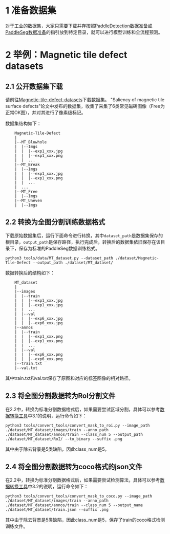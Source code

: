 # 1 准备数据集

对于工业的数据集，大家只需要下载并存按照[PaddleDetection数据准备](https://github.com/PaddlePaddle/PaddleDetection/blob/release/2.6/docs/tutorials/data/PrepareDetDataSet.md)或[PaddleSeg数据准备](https://github.com/PaddlePaddle/PaddleSeg/blob/develop/docs/data/marker/marker_cn.md)的指引放到特定目录，就可以进行模型训练和全流程预测。

# 2 举例：Magnetic tile defect datasets

## 2.1 公开数据集下载

请前往[Magnetic-tile-defect-datasets](https://github.com/abin24/Magnetic-tile-defect-datasets.)下载数据集。 "Saliency of magnetic tile surface defects"论文中发布的数据集，收集了采集了6类常见磁砖图像（Free为正常OK图），并对其进行了像素级标记。

数据集结构如下：

```
    Magnetic-Tile-Defect
    |
    |--MT_Blowhole
    |  |--Imgs
    |  |  |--exp1_xxx.jpg
    |  |  |--exp1_xxx.png
    |  |  ...
    |--MT_Break
    |  |--Imgs
    |  |  |--exp1_xxx.jpg
    |  |  |--exp1_xxx.png
    |  |  ...
    |  ...
    |--MT_Free
    |  |--Imgs
    |--MT_Uneven
    |  |--Imgs
```

## 2.2 转换为全图分割训练数据格式

下载原始数据集后，运行下面命令进行转换，其中`dataset_path`是数据集保存的根目录，`output_path`是保存路径，执行完成后，转换后的数据集依旧保存在该目录下，保存为标准的PaddleSeg数据训练格式。

```shell
python3 tools/data/MT_dataset.py --dataset_path ./dataset/Magnetic-Tile-Defect --output_path ./dataset/MT_dataset/
```

数据转换后的结构如下：

```
    MT_dataset
    |
    |--images
    |  |--train
    |  |  |--exp1_xxx.jpg
    |  |  |--exp1_xxx.jpg
    |  |  ...
    |  |--val
    |  |  |--exp6_xxx.jpg
    |  |  |--exp6_xxx.jpg
    |--annos
    |  |--train
    |  |  |--exp1_xxx.png
    |  |  |--exp1_xxx.png
    |  |  ...
    |  |--val
    |  |  |--exp6_xxx.png
    |  |  |--exp6_xxx.png
    |--train.txt
    |--val.txt
```
其中train.txt和val.txt保存了原图和对应的标签图像的相对路径。

## 2.3 将全图分割数据转为RoI分割文件

在2.2中，转换为标准分割数据格式后，如果需要尝试区域分割，具体可以参考[数据转换工具](./conver_tools.md)中3.1的说明，运行命令如下：

```shell
python3 tools/convert_tools/convert_mask_to_roi.py --image_path ./dataset/MT_dataset/images/train --anno_path ./dataset/MT_dataset/annos/train --class_num 5 --output_path ./dataset/MT_dataset/RoI/ --to_binary --suffix .png
```
其中由于除去背景是5类缺陷，因此class_num是5。

## 2.4 将全图分割数据转为coco格式的json文件
在2.2中，转换为标准分割数据格式后，如果需要尝试检测算法，具体可以参考[数据转换工具](./conver_tools.md)中3.2的说明，运行命令如下：
```shell
python3 tools/convert_tools/convert_mask_to_coco.py --image_path ./dataset/MT_dataset/images/train --anno_path ./dataset/MT_dataset/annos/train --class_num 5 --output_name ./dataset/MT_dataset/train.json --suffix .png 
```
其中由于除去背景是5类缺陷，因此class_num是5，保存了train的coco格式检测训练文件。







